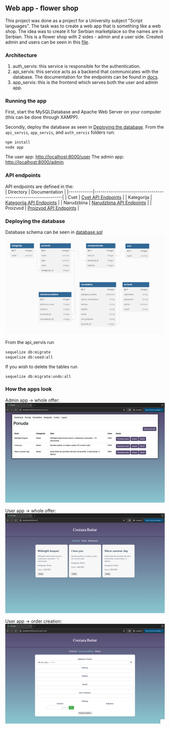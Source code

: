 ## Web app - flower shop

This project was done as a project for a University subject "Script languages". The task was to create a web app that is something like a web shop. The idea was to create it for Serbian marketplace so the names are in Serbian. This is a flower shop with 2 sides - admin and a user side. Created admin and users can be seen in this [file](api_servis/seeders/0-create-korisnici.js).

### Architecture
1. auth_servis: this service is responsible for the authentication.
2. api_servis: this service acts as a backend that communicates with the database. The documentation for the endpoints can be found in [docs](docs).
3. app_servis: this is the frontend which serves both the user and admin app.

### Running the app
First, start the MySQLDatabase and Apache Web Server on your computer (this can be done through XAMPP).

Secondly, deploy the database as seen in [Deploying the database](#deploying-the-database). From the `api_servis`, `app_servis`, and `auth_servis` folders run:
```
npm install
node app
```

The user app: [http://localhost:8000/user](http://localhost:8000/user)
The admin app: [http://localhost:8000/admin](http://localhost:8000/admin)

### API endpoints
API endpoints are defined in the: <br>
| Directory  | Documentation                                                |
|------------|--------------------------------------------------------------|
| Cvet       | [Cvet API Endpoints](docs/Cvet_API_Endpoints.md)             |
| Kategorija | [Kategorija API Endpoints](docs/Kategorija_API_Endpoints.md) |
| Narudzbina | [Narudzbina API Endpoints](docs/Narudzbina_API_Endpoints.md) |
| Proizvod   | [Proizvod API Endpoints](docs/Proizvod_API_Endpoints.md)     |


### Deploying the database
Database schema can be seen in [database.sql](api_servis/database/database.sql) <br>
![database_schema](docs/database_schema.png)

From the api_servis run <br>
```
sequelize db:migrate
sequelize db:seed:all
```

If you wish to delete the tables run <br>
```
sequelize db:migrate:undo:all
```

### How the apps look
Admin app -> whole offer: <br>
![app_admin_offer](docs/app_admin_offer.png) <br>

User app -> whole offer: <br>
![app_user_offer](docs/app_user_offer.png) <br>

User app -> order creation: <br>
![app_user_order](docs/app_user_order_creation.png) <br>

